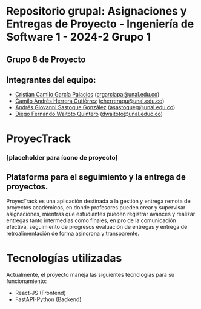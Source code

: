 
# Repositorio grupal: Asignaciones y Entregas de Proyecto - Ingeniería de Software 1 - 2024-2 Grupo 1

## Grupo 8 de Proyecto

## Integrantes del equipo:

* [Cristian Camilo García Palacios](https://github.com/CristianCamiloGarciaPalacios) (crgarciapa@unal.edu.co)
* [Camilo Andrés Herrera Gutiérrez](https://github.com/camiloandherrera) (cherreragu@unal.edu.co)
* [Andrés Giovanni Sastoque González](https://github.com/asastg) (asastoqueg@unal.edu.co)
* [Diego Fernando Waitoto Quintero](https://github.com/asastg) (dwaitoto@unal.educ.co)

# ProyecTrack
### [placeholder para ícono de proyecto]

## Plataforma para el seguimiento y la entrega de proyectos.

ProyecTrack es una aplicación destinada a la gestión y entrega remota de proyectos académicos, en donde profesores pueden crear y supervisar asignaciones, mientras que estudiantes pueden registrar avances y realizar entregas tanto intermedias como finales, en pro de la comunicación efectiva, seguimiento de progresos evaluación de entregas y entrega de retroalimentación de forma asíncrona y transparente.


# Tecnologías utilizadas

Actualmente, el proyecto maneja las siguientes tecnologías para su funcionamiento:
- React-JS (Frontend)
- FastAPI-Python (Backend)